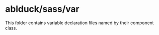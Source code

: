 # ablduck/sass/var

This folder contains variable declaration files named by their component class.
